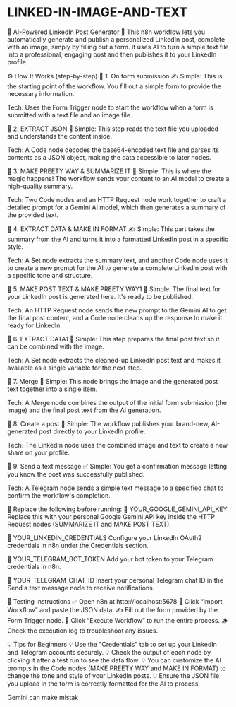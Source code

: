 # LINKED-IN-IMAGE-AND-TEXT

🤖 AI-Powered LinkedIn Post Generator 🚀
This n8n workflow lets you automatically generate and publish a personalized LinkedIn post, complete with an image, simply by filling out a form. It uses AI to turn a simple text file into a professional, engaging post and then publishes it to your LinkedIn profile.

⚙️ How It Works (step-by-step)
🔹 1. On form submission ✍️
Simple: This is the starting point of the workflow. You fill out a simple form to provide the necessary information.

Tech: Uses the Form Trigger node to start the workflow when a form is submitted with a text file and an image file.

🔹 2. EXTRACT JSON 🧱
Simple: This step reads the text file you uploaded and understands the content inside.

Tech: A Code node decodes the base64-encoded text file and parses its contents as a JSON object, making the data accessible to later nodes.

🔹 3. MAKE PREETY WAY & SUMMARIZE IT 🤖
Simple: This is where the magic happens! The workflow sends your content to an AI model to create a high-quality summary.

Tech: Two Code nodes and an HTTP Request node work together to craft a detailed prompt for a Gemini AI model, which then generates a summary of the provided text.

🔹 4. EXTRACT DATA & MAKE IN FORMAT ✍️
Simple: This part takes the summary from the AI and turns it into a formatted LinkedIn post in a specific style.

Tech: A Set node extracts the summary text, and another Code node uses it to create a new prompt for the AI to generate a complete LinkedIn post with a specific tone and structure.

🔹 5. MAKE POST TEXT & MAKE PREETY WAY1 🎉
Simple: The final text for your LinkedIn post is generated here. It's ready to be published.

Tech: An HTTP Request node sends the new prompt to the Gemini AI to get the final post content, and a Code node cleans up the response to make it ready for LinkedIn.

🔹 6. EXTRACT DATA1 🧱
Simple: This step prepares the final post text so it can be combined with the image.

Tech: A Set node extracts the cleaned-up LinkedIn post text and makes it available as a single variable for the next step.

🔹 7. Merge 🤝
Simple: This node brings the image and the generated post text together into a single item.

Tech: A Merge node combines the output of the initial form submission (the image) and the final post text from the AI generation.

🔹 8. Create a post 📝
Simple: The workflow publishes your brand-new, AI-generated post directly to your LinkedIn profile.

Tech: The LinkedIn node uses the combined image and text to create a new share on your profile.

🔹 9. Send a text message ✅
Simple: You get a confirmation message letting you know the post was successfully published.

Tech: A Telegram node sends a simple text message to a specified chat to confirm the workflow's completion.

🔁 Replace the following before running:
🔐 YOUR_GOOGLE_GEMINI_API_KEY
Replace this with your personal Google Gemini API key inside the HTTP Request nodes (SUMMARIZE IT and MAKE POST TEXT).

🪪 YOUR_LINKEDIN_CREDENTIALS
Configure your LinkedIn OAuth2 credentials in n8n under the Credentials section.

💬 YOUR_TELEGRAM_BOT_TOKEN
Add your bot token to your Telegram credentials in n8n.

💬 YOUR_TELEGRAM_CHAT_ID
Insert your personal Telegram chat ID in the Send a text message node to receive notifications.

🧪 Testing Instructions
✅ Open n8n at http://localhost:5678
🔧 Click “Import Workflow” and paste the JSON data.
✍️ Fill out the form provided by the Form Trigger node.
🧪 Click “Execute Workflow” to run the entire process.
🪵 Check the execution log to troubleshoot any issues.

💡 Tips for Beginners
💡 Use the "Credentials" tab to set up your LinkedIn and Telegram accounts securely.
💡 Check the output of each node by clicking it after a test run to see the data flow.
💡 You can customize the AI prompts in the Code nodes (MAKE PREETY WAY and MAKE IN FORMAT) to change the tone and style of your LinkedIn posts.
💡 Ensure the JSON file you upload in the form is correctly formatted for the AI to process.




Gemini can make mistak

